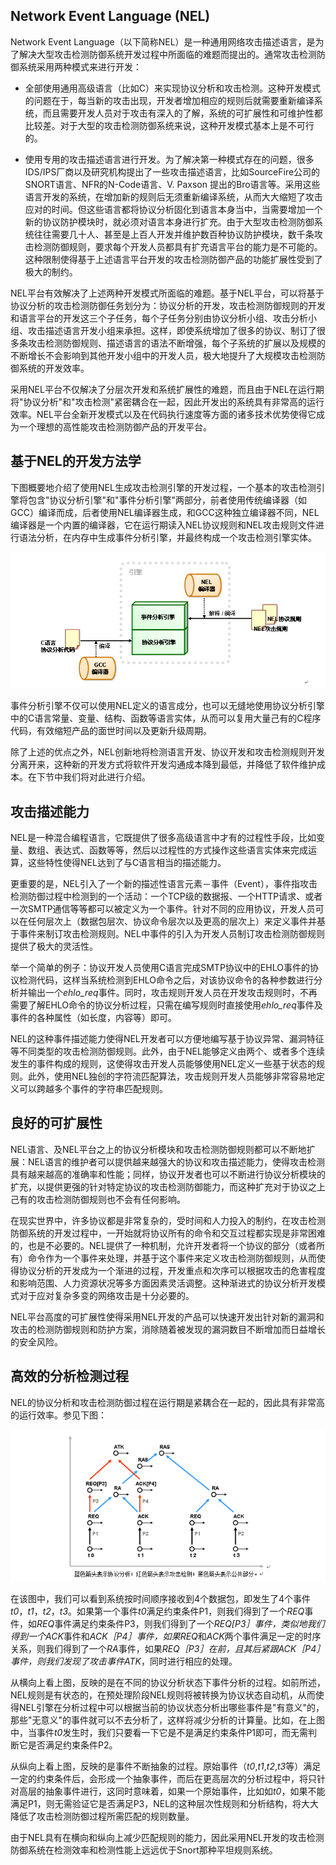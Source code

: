 ## Network Event Language (NEL)

Network Event Language（以下简称NEL）是一种通用网络攻击描述语言，是为了解决大型攻击检测防御系统开发过程中所面临的难题而提出的。通常攻击检测防御系统采用两种模式来进行开发：

-  全部使用通用高级语言（比如C）来实现协议分析和攻击检测。这种开发模式的问题在于，每当新的攻击出现，开发者增加相应的规则后就需要重新编译系统，而且需要开发人员对于攻击有深入的了解，系统的可扩展性和可维护性都比较差。对于大型的攻击检测防御系统来说，这种开发模式基本上是不可行的。

-  使用专用的攻击描述语言进行开发。为了解决第一种模式存在的问题，很多IDS/IPS厂商以及研究机构提出了一些攻击描述语言，比如SourceFire公司的SNORT语言、NFR的N-Code语言、V. Paxson 提出的Bro语言等。采用这些语言开发的系统，在增加新的规则后无须重新编译系统，从而大大缩短了攻击应对的时间。但这些语言都将协议分析固化到语言本身当中，当需要增加一个新的协议防护模块时，就必须对语言本身进行扩充。由于大型攻击检测防御系统往往需要几十人、甚至是上百人开发并维护数百种协议防护模块，数千条攻击检测防御规则，要求每个开发人员都具有扩充语言平台的能力是不可能的。这种限制使得基于上述语言平台开发的攻击检测防御产品的功能扩展性受到了极大的制约。

NEL平台有效解决了上述两种开发模式所面临的难题。基于NEL平台，可以将基于协议分析的攻击检测防御任务划分为：协议分析的开发，攻击检测防御规则的开发和语言平台的开发这三个子任务，每个子任务分别由协议分析小组、攻击分析小组、攻击描述语言开发小组来承担。这样，即使系统增加了很多的协议、制订了很多条攻击检测防御规则、描述语言的语法不断增强，每个子系统的扩展以及规模的不断增长不会影响到其他开发小组中的开发人员，极大地提升了大规模攻击检测防御系统的开发效率。

采用NEL平台不仅解决了分层次开发和系统扩展性的难题，而且由于NEL在运行期将"协议分析"和"攻击检测"紧密耦合在一起，因此开发出的系统具有非常高的运行效率。NEL平台全新开发模式以及在代码执行速度等方面的诸多技术优势使得它成为一个理想的高性能攻击检测防御产品的开发平台。


## 基于NEL的开发方法学 

下图概要地介绍了使用NEL生成攻击检测引擎的开发过程，一个基本的攻击检测引擎将包含"协议分析引擎"和"事件分析引擎"两部分，前者使用传统编译器（如GCC）编译而成，后者使用NEL编译器生成，和GCC这种独立编译器不同，NEL编译器是一个内置的编译器，它在运行期读入NEL协议规则和NEL攻击规则文件进行语法分析，在内存中生成事件分析引擎，并最终构成一个攻击检测引擎实体。

![未命名](image/readme/image2.png)

事件分析引擎不仅可以使用NEL定义的语言成分，也可以无缝地使用协议分析引擎中的C语言常量、变量、结构、函数等语言实体，从而可以复用大量己有的C程序代码，有效缩短产品的面世时间以及更新升级周期。

除了上述的优点之外，NEL创新地将检测语言开发、协议开发和攻击检测规则开发分离开来，这种新的开发方式将软件开发沟通成本降到最低，并降低了软件维护成本。在下节中我们将对此进行介绍。



## 攻击描述能力 

NEL是一种混合编程语言，它既提供了很多高级语言中才有的过程性手段，比如变量、数组、表达式、函数等等，然后以过程性的方式操作这些语言实体来完成运算，这些特性使得NEL达到了与C语言相当的描述能力。

更重要的是，NEL引入了一个新的描述性语言元素－事件（Event），事件指攻击检测防御过程中检测到的一个活动：一个TCP级的数据报、一个HTTP请求、或者一次SMTP通信等等都可以被定义为一个事件。针对不同的应用协议，开发人员可以在任何层次上（数据包层次、协议命令层次以及更高的层次上）来定义事件并基于事件来制订攻击检测规则。NEL中事件的引入为开发人员制订攻击检测防御规则提供了极大的灵活性。

举一个简单的例子：协议开发人员使用C语言完成SMTP协议中的EHLO事件的协议检测代码，这样当系统检测到EHLO命令之后，对该协议命令的各种参数进行分析并输出一个*ehlo_req*事件。同时，攻击规则开发人员在开发攻击规则时，不再需要了解EHLO命令的协议分析过程，只需在编写规则时直接使用*ehlo_req*事件及事件的各种属性（如长度，内容等）即可。

NEL的这种事件描述能力使得NEL开发者可以方便地编写基于协议异常、漏洞特征等不同类型的攻击检测防御规则。此外，由于NEL能够定义由两个、或者多个连续发生的事件构成的规则，这使得攻击开发人员能够使用NEL定义一些基于状态的规则。此外，使用NEL独创的字符流匹配算法，攻击规则开发人员能够非常容易地定义可以跨越多个事件的字符串匹配规则。


## 良好的可扩展性 

NEL语言、及NEL平台之上的协议分析模块和攻击检测防御规则都可以不断地扩展：NEL语言的维护者可以提供越来越强大的协议和攻击描述能力，使得攻击检测具有越来越高的准确率和性能；同样，协议开发者也可以不断进行协议分析模块的扩充，以提供更强的针对特定协议的攻击检测防御能力，而这种扩充对于协议之上己有的攻击检测防御规则也不会有任何影响。

在现实世界中，许多协议都是非常复杂的，受时间和人力投入的制约，在攻击检测防御系统的开发过程中，一开始就将协议所有的命令和交互过程都实现是非常困难的，也是不必要的。NEL提供了一种机制，允许开发者将一个协议的部分（或者所有）命令作为一个事件来处理，并基于这个事件来定义攻击检测防御规则，从而使得协议分析的开发成为一个渐进的过程，开发重点和次序可以根据攻击的危害程度和影响范围、人力资源状况等多方面因素灵活调整。这种渐进式的协议分析开发模式对于应对复杂多变的网络攻击是十分必要的。

NEL平台高度的可扩展性使得采用NEL开发的产品可以快速开发出针对新的漏洞和攻击的检测防御规则和防护方案，消除随着被发现的漏洞数目不断增加而日益增长的安全风险。

## 高效的分析检测过程

NEL的协议分析和攻击检测防御过程在运行期是紧耦合在一起的，因此具有非常高的运行效率。参见下图：

![未命名](image/readme/image3.png)

在该图中，我们可以看到系统按时间顺序接收到4个数据包，即发生了4个事件*t0*，*t1*，*t2*，*t3*。如果第一个事件*t0*满足约束条件P1，则我们得到了一个*REQ*事件，如*REQ*事件满足约束条件P3，则我们得到了一个*REQ[P3］*事件，类似地我们得到一个*ACK*事件和*ACK［P4］*事件，如果*REQ*和*ACK*两个事件满足一定的时序关系，则我们得到了一个*RA*事件，如果*REQ［P3］*在前，且其后紧跟*ACK［P4］*事件，则我们发现了攻击事件*ATK*，同时进行相应的处理。

从横向上看上图，反映的是在不同的协议分析状态下事件分析的过程。如前所述，NEL规则是有状态的，在预处理阶段NEL规则将被转换为协议状态自动机，从而使得NEL引擎在分析过程中可以根据当前的协议状态分析出哪些事件是"有意义"的，那些"无意义"的事件就可以不去分析了，这样将减少分析的计算量。比如，在上图中，当事件*t0*发生时，我们只要看一下它是不是满足约束条件P1即可，而无需判断它是否满足约束条件P2。

从纵向上看上图，反映的是事件不断抽象的过程。原始事件（*t0*,*t1*,*t2*,*t3*等）满足一定的约束条件后，会形成一个抽象事件，而后在更高层次的分析过程中，将只针对高层的抽象事件进行，这同时意味着，如果一个原始事件，比如如*t0*，如果不能满足P1，则无需验证它是否满足P3，NEL的这种层次性规则和分析结构，将大大降低了攻击检测防御过程所需匹配的规则数量。

由于NEL具有在横向和纵向上减少匹配规则的能力，因此采用NEL开发的攻击检测防御系统在检测效率和检测性能上远远优于Snort那种平坦规则系统。



